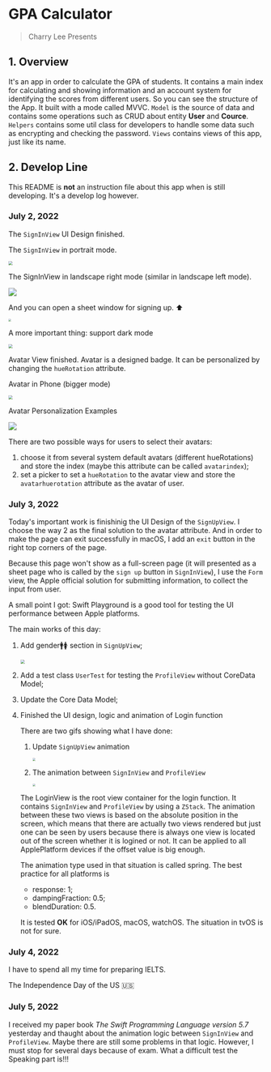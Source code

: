 #  GPA Calculator

> Charry Lee Presents

## 1. Overview

It's an app in order to calculate the GPA of students. It contains a main index for calculating and showing information and an account system for identifying the scores from different users.
So you can see the structure of the App. It built with a mode called MVVC. `Model` is the source of data and contains some operations such as CRUD about entity **User** and **Cource**. `Helpers` contains some util class for developers to handle some data such as encrypting and checking the password. `Views` contains views of this app, just like its name.

## 2. Develop Line

This README is **not** an instruction file about this app when is still developing. It's a develop log however.

### July 2, 2022 

The `SignInView` UI Design finished.

The `SignInView` in portrait mode.

<img src="./MarkdownImages/SignInView.png" style="zoom:50%;" />

The SignInView in landscape right mode (similar in landscape left mode).

![](./MarkdownImages/SignInViewLandscapeRight.png)

And you can open a sheet window for signing up. ⬆️ 

<img src="./MarkdownImages/CallSignUp.gif" style="zoom: 33%;" />

A more important thing: support dark mode

<img src="./MarkdownImages/SignInViewDarkMode.png" style="zoom:50%;" />

Avatar View finished. Avatar is a designed badge. It can be personalized by changing the `hueRotation` attribute.

Avatar in Phone (bigger mode)

<img src="./MarkdownImages/Avatar.png" style="zoom:50%;" />

Avatar Personalization Examples

![](./MarkdownImages/PossibleAvatarShow.png)

There are two possible ways for users to select their avatars:

1. choose it from several system default avatars (different hueRotations) and store the index (maybe this attribute can be called `avatarindex`);
2. set a picker to set a `hueRotation` to the avatar view and store the `avatarhuerotation` attribute as the avatar of user.

### July 3, 2022
Today's important work is finishinig the UI Design of the `SignUpView`. I choose the way 2 as the final solution to the avatar attribute. And in order to make the page can exit successfully in macOS, I add an `exit` button in the right top corners of the page.

Because this page won't show as a full-screen page (it will presented as a sheet page who is called by the `sign up` button in `SignInView`), I use the `Form` view, the Apple official solution for submitting information, to collect the input from user.

A small point I got: Swift Playground is a good tool for testing the UI performance between Apple platforms.

The main works of this day:

1. Add gender🚹🚺 section in `SignUpView`;

   <img src="./MarkdownImages/SignUpViewGender.png" style="zoom:50%;" />

2. Add a test class `UserTest` for testing the `ProfileView` without CoreData Model;

3. Update the Core Data Model;

4. Finished the UI design, logic and animation of Login function

   There are two gifs showing what I have done:

   1. Update `SignUpView` animation

      <img src="./MarkdownImages/CallSignUp.gif" style="zoom:33%;" />

   2. The animation between `SignInView` and `ProfileView`

      <img src="./MarkdownImages/LoginAnimation.gif" style="zoom:33%;" />

   The LoginView is the root view container for the login function. It contains `SignInView` and `ProfileView` by using a `ZStack`. The animation between these two views is based on the absolute position in the screen, which means that there are actually two views rendered but just one can be seen by users because there is always one view is located out of the screen whether it is logined or not. It can be applied to all ApplePlatform devices if the offset value is big enough.

   The animation type used in that situation is called spring. The best practice for all platforms is

   * response: 1;
   * dampingFraction: 0.5;
   * blendDuration: 0.5.

   It is tested **OK** for iOS/iPadOS, macOS, watchOS. The situation in tvOS is not for sure.



### July 4, 2022

I have to spend all my time for preparing IELTS.

The Independence Day of the US 🇺🇸

### July 5, 2022
I received my paper book *The Swift Programming Language version 5.7* yesterday and thaught about the animation logic between `SignInView` and `ProfileView`. Maybe there are still some problems in that logic. However, I must stop for several days because of exam. What a difficult test the Speaking part is!!!

